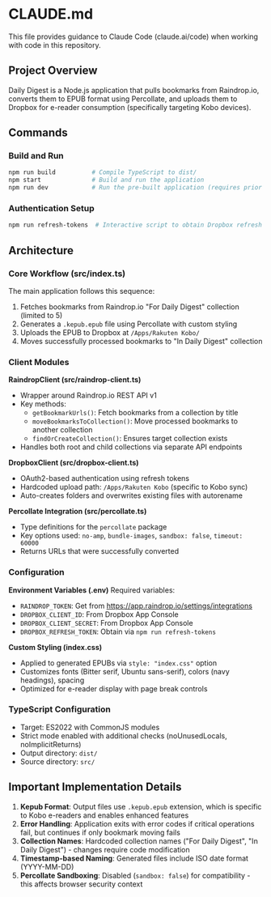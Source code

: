 # CLAUDE.md

This file provides guidance to Claude Code (claude.ai/code) when working with code in this repository.

## Project Overview

Daily Digest is a Node.js application that pulls bookmarks from Raindrop.io, converts them to EPUB format using Percollate, and uploads them to Dropbox for e-reader consumption (specifically targeting Kobo devices).

## Commands

### Build and Run
```bash
npm run build          # Compile TypeScript to dist/
npm start              # Build and run the application
npm run dev            # Run the pre-built application (requires prior build)
```

### Authentication Setup
```bash
npm run refresh-tokens  # Interactive script to obtain Dropbox refresh token
```

## Architecture

### Core Workflow (src/index.ts)

The main application follows this sequence:
1. Fetches bookmarks from Raindrop.io "For Daily Digest" collection (limited to 5)
2. Generates a `.kepub.epub` file using Percollate with custom styling
3. Uploads the EPUB to Dropbox at `/Apps/Rakuten Kobo/`
4. Moves successfully processed bookmarks to "In Daily Digest" collection

### Client Modules

**RaindropClient (src/raindrop-client.ts)**
- Wrapper around Raindrop.io REST API v1
- Key methods:
  - `getBookmarkUrls()`: Fetch bookmarks from a collection by title
  - `moveBookmarksToCollection()`: Move processed bookmarks to another collection
  - `findOrCreateCollection()`: Ensures target collection exists
- Handles both root and child collections via separate API endpoints

**DropboxClient (src/dropbox-client.ts)**
- OAuth2-based authentication using refresh tokens
- Hardcoded upload path: `/Apps/Rakuten Kobo` (specific to Kobo sync)
- Auto-creates folders and overwrites existing files with autorename

**Percollate Integration (src/percollate.ts)**
- Type definitions for the `percollate` package
- Key options used: `no-amp`, `bundle-images`, `sandbox: false`, `timeout: 60000`
- Returns URLs that were successfully converted

### Configuration

**Environment Variables (.env)**
Required variables:
- `RAINDROP_TOKEN`: Get from https://app.raindrop.io/settings/integrations
- `DROPBOX_CLIENT_ID`: From Dropbox App Console
- `DROPBOX_CLIENT_SECRET`: From Dropbox App Console
- `DROPBOX_REFRESH_TOKEN`: Obtain via `npm run refresh-tokens`

**Custom Styling (index.css)**
- Applied to generated EPUBs via `style: "index.css"` option
- Customizes fonts (Bitter serif, Ubuntu sans-serif), colors (navy headings), spacing
- Optimized for e-reader display with page break controls

### TypeScript Configuration

- Target: ES2022 with CommonJS modules
- Strict mode enabled with additional checks (noUnusedLocals, noImplicitReturns)
- Output directory: `dist/`
- Source directory: `src/`

## Important Implementation Details

1. **Kepub Format**: Output files use `.kepub.epub` extension, which is specific to Kobo e-readers and enables enhanced features
2. **Error Handling**: Application exits with error codes if critical operations fail, but continues if only bookmark moving fails
3. **Collection Names**: Hardcoded collection names ("For Daily Digest", "In Daily Digest") - changes require code modification
4. **Timestamp-based Naming**: Generated files include ISO date format (YYYY-MM-DD)
5. **Percollate Sandboxing**: Disabled (`sandbox: false`) for compatibility - this affects browser security context
